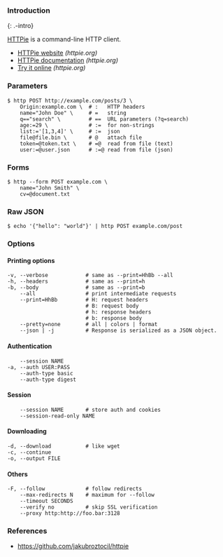 ### Introduction

{: .-intro}

[HTTPie](https://httpie.org/) is a command-line HTTP client.

-   [HTTPie website](https://httpie.org/) *(httpie.org)*
-   [HTTPie documentation](https://httpie.org/docs) *(httpie.org)*
-   [Try it online](https://httpie.org/run) *(httpie.org)*

### Parameters

    $ http POST http://example.com/posts/3 \
        Origin:example.com \  # :   HTTP headers
        name="John Doe" \     # =   string
        q=="search" \         # ==  URL parameters (?q=search)
        age:=29 \             # :=  for non-strings
        list:='[1,3,4]' \     # :=  json
        file@file.bin \       # @   attach file
        token=@token.txt \    # =@  read from file (text)
        user:=@user.json      # :=@ read from file (json)

### Forms

    $ http --form POST example.com \
        name="John Smith" \
        cv=@document.txt

### Raw JSON

    $ echo '{"hello": "world"}' | http POST example.com/post

### Options

#### Printing options

    -v, --verbose            # same as --print=HhBb --all
    -h, --headers            # same as --print=h
    -b, --body               # same as --print=b
        --all                # print intermediate requests
        --print=HhBb         # H: request headers
                             # B: request body
                             # h: response headers
                             # b: response body
        --pretty=none        # all | colors | format
        --json | -j          # Response is serialized as a JSON object.

#### Authentication

        --session NAME
    -a, --auth USER:PASS
        --auth-type basic
        --auth-type digest

#### Session

        --session NAME       # store auth and cookies
        --session-read-only NAME

#### Downloading

    -d, --download           # like wget
    -c, --continue
    -o, --output FILE

#### Others

    -F, --follow             # follow redirects
        --max-redirects N    # maximum for --follow
        --timeout SECONDS
        --verify no          # skip SSL verification
        --proxy http:http://foo.bar:3128

### References

-   <a href="https://github.com/jakubroztocil/httpie" class="uri">https://github.com/jakubroztocil/httpie</a>
